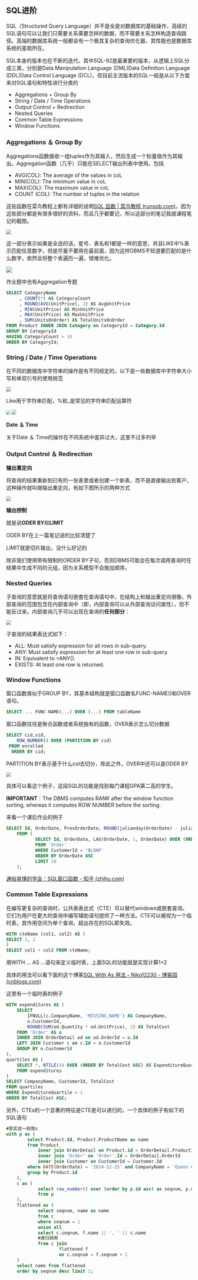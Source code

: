 ## SQL进阶

SQL（Structured Query Language）并不是全是对数据库的基础操作，高级的SQL语句可以让我们只需要关系需要怎样的数据，而不需要关系怎样构造查询路径。高端的数据库系统一般都会有一个极其复杂的查询优化器，其性能也是数据库系统的差距所在。

SQL本身的版本也在不断的迭代，其中SQL-92是最重要的版本，从逻辑上SQL分成三类，分别是Data Manipulation Language (DML)Data Definition Language (DDL)Data Control Language (DCL)，但目前主流版本的SQL一般是从以下方面来对SQL语句和特性进行分类的

* Aggregations + Group By
* String / Date / Time Operations
* Output Control + Redirection
* Nested Queries
* Common Table Expressions
* Window Functions

### Aggregations ＆ Group By

Aggregations函数接收一组tuples作为其输入，然后生成一个标量值作为其输出。Aggregation函数（几乎）只能在SELECT输出列表中使用。包括

* AVG(COL): The average of the values in coL
* MIN(COL): The minimum value in coL
* MAX(COL): The maximum value in coL
* COUNT (COL): The number of tuples in the relation

这些函数在菜鸟教程上都有详细的说明[SQL 函数 | 菜鸟教程 (runoob.com)](https://www.runoob.com/sql/sql-function.html)，因为这些部分都是有很多很好的资料，而且几乎都要记，所以这部分的笔记我就课程笔记的截图。

<img src="http://1.14.100.228:8002/images/2022/02/22/20220222113711.png" style="zoom:80%;" />

这一部分表示如果是全选的话，星号、表名和1都是一样的意思，并且LIKE中%表示匹配任意数字，但是尽量不要用在最前面，因为这样DBMS不知道要匹配的是什么数字，依然会将整个表遍历一遍，很难优化。

<img src="http://1.14.100.228:8002/images/2022/02/22/20220222114436.png"  />

作业题中也有Aggregation专题

~~~sql
SELECT CategoryName
     , COUNT(*) AS CategoryCount
     , ROUND(AVG(UnitPrice), 2) AS AvgUnitPrice
     , MIN(UnitPrice) AS MinUnitPrice
     , MAX(UnitPrice) AS MaxUnitPrice
     , SUM(UnitsOnOrder) AS TotalUnitsOnOrder
FROM Product INNER JOIN Category on CategoryId = Category.Id
GROUP BY CategoryId
HAVING CategoryCount > 10
ORDER BY CategoryId;
~~~

### **String / Date / Time Operations**

在不同的数据库中字符串的操作是有不同规定的，以下是一些数据库中字符串大小写和单双引号的使用规范

<img src="http://1.14.100.228:8002/images/2022/02/22/20220222131859.png" style="zoom:80%;" />

Like用于字符串匹配，%和_是常见的字符串匹配运算符

<img src="http://1.14.100.228:8002/images/2022/02/22/20220222132102.png" style="zoom:67%;" />

<img src="http://1.14.100.228:8002/images/2022/02/22/20220222132426.png" style="zoom: 80%;" />

**Date ＆ Time**

关于Date ＆ Time的操作在不同系统中差异过大，这里不过多列举

### Output Control ＆ Redirection

**输出重定向**

将查询的结果重新到已有的一张表里或者创建一个新表，而不是直接输出到客户，这种操作就叫做输出重定向，有如下图所示的两种方式

<img src="http://1.14.100.228:8002/images/2022/02/22/20220222133137.png" style="zoom:80%;" />

**输出控制**

就是说**ODER BY**和**LIMIT**

ODER BY在上一篇笔记说的比较清楚了

LIMIT就是切片输出，没什么好记的

除非我们使用带有限制的ORDER BY子句，否则DBMS可能会在每次调用查询时在结果中生成不同的元组，因为关系模型不会施加顺序。

### Nested Queries

子查询的意思就是将查询语句嵌套在查询语句中，在结构上和输出重定向很像。外部查询的范围包含在内部查询中（即，内部查询可以从外部查询访问属性），但不能反过来。内部查询几乎可以出现在查询的**任何部分**：

<img src="http://1.14.100.228:8002/images/2022/02/22/20220222143534.png" style="zoom:80%;" />

子查询的结果表达式如下：

* ALL: Must satisfy expression for all rows in sub-query.
* ANY: Must satisfy expression for at least one row in sub-query.
* IN: Equivalent to =ANY().
* EXISTS: At least one row is returned.

### Window Functions

窗口函数类似于GROUP BY，其基本结构就是窗口函数名FUNC-NAME()和OVER语句。

~~~sql
SELECT ... FUNC-NAME(...) OVER (...) FROM tableName
~~~

窗口函数往往是聚合函数或者系统独有的函数，OVER表示怎么切分数据

~~~sql
SELECT cid,sid,
	ROW_NUMBER() OVER (PARTITION BY cid)
 FROM enrolled
  ORDER BY cid;
~~~

PARTITION BY表示基于什么col去切分，除此之外，OVER中还可以是ODER BY

<img src="http://1.14.100.228:8002/images/2022/02/22/20220222144732.png" style="zoom:80%;" />

具体可以看这个例子，这段SQL的功能是找到每门课程GPA第二高的学生。

**IMPORTANT**：The DBMS computes RANK after the window function sorting, whereas it computes ROW NUMBER
before the sorting.

来看一个课后作业的例子

~~~sql
SELECT Id, OrderDate, PrevOrderDate, ROUND(julianday(OrderDate) - julianday(PrevOrderDate), 2)
    FROM (
           SELECT Id, OrderDate, LAG(OrderDate, 1, OrderDate) OVER (ORDER BY OrderDate ASC) AS PrevOrderDate
           FROM 'Order'
           WHERE CustomerId = 'BLONP'
           ORDER BY OrderDate ASC
           LIMIT 10
    );
~~~

[通俗易懂的学会：SQL窗口函数 - 知乎 (zhihu.com)](https://zhuanlan.zhihu.com/p/92654574)

### Common Table Expressions

在编写更复杂的查询时，公共表表达式（CTE）可以替代windows或嵌套查询。它们为用户在更大的查询中编写辅助语句提供了一种方法。CTE可以被视为一个临时表，其作用空间为单个查询，超出存在的SQL即失效。

~~~sql
WITH cteName (col1, col2) AS (
SELECT 1, 2
)
SELECT col1 + col2 FROM cteName;
~~~

用WITH ... AS ...语句来定义临时表，上面SQL的功能就是实现计算1+2

具体的用法可以看下面的这个博客[SQL With As 用法 - Niko12230 - 博客园 (cnblogs.com)](https://www.cnblogs.com/Niko12230/p/5945133.html)

这里有一个临时表的例子

~~~sql
WITH expenditures AS (
    SELECT
        IFNULL(c.CompanyName, 'MISSING_NAME') AS CompanyName,
        o.CustomerId,
        ROUND(SUM(od.Quantity * od.UnitPrice), 2) AS TotalCost
    FROM 'Order' AS o
    INNER JOIN OrderDetail od on od.OrderId = o.Id
    LEFT JOIN Customer c on c.Id = o.CustomerId
    GROUP BY o.CustomerId
),
quartiles AS (
    SELECT *, NTILE(4) OVER (ORDER BY TotalCost ASC) AS ExpenditureQuartile
    FROM expenditures
)
SELECT CompanyName, CustomerId, TotalCost
FROM quartiles
WHERE ExpenditureQuartile = 1
ORDER BY TotalCost ASC;
~~~

另外，CTEs的一个显著的特征是CTE是可以递归的，一个具体的例子有如下的SQL语句

~~~sql
#其实这一段我s
with p as (
    	select Product.Id, Product.ProductName as name
    	from Product
            inner join OrderDetail on Product.id = OrderDetail.ProductId
            inner join 'Order' on 'Order'.Id = OrderDetail.OrderId
            inner join Customer on CustomerId = Customer.Id
    	where DATE(OrderDate) = '2014-12-25' and CompanyName = 'Queen Cozinha'
    	group by Product.id
    ),
    c as (
            select row_number() over (order by p.id asc) as seqnum, p.name as name
            from p
    ),
    flattened as (
            select seqnum, name as name
            from c
            where seqnum = 1
            union all
            select c.seqnum, f.name || ', ' || c.name
        	#递归调用
            from c join
                    flattened f
                    on c.seqnum = f.seqnum + 1
    )
    select name from flattened
    order by seqnum desc limit 1;
~~~

